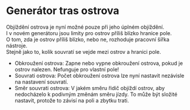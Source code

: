 # Generátor tras ostrova

  
Objíždění ostrova je nyní možné pouze při jeho úplném objíždění.  
I v novém generátoru jsou limity pro ostrov příliš blízko hranice pole.  
O tom, zda je ostrov příliš blízko, nebo ne, rozhoduje pracovní šířka nástroje.  
Stejně jako to, kolik souvratí se vejde mezi ostrov a hranici pole.  


  
- Obkroužení ostrova: Zapne nebo vypne obkroužení ostrova, pokud je ostrov nalezen. Nefunguje pro vlastní pole!  
- Souvrati ostrova: Počet obkroužení ostrova lze nyní nastavit nezávisle na nastavení souvratí.  
- Směr souvrati ostrova: V jakém směru řidič objíždí ostrov, aby nedocházelo k podivným změnám směru jízdy. To může být složité nastavit, protože to závisí na poli a zbytku trati.  


